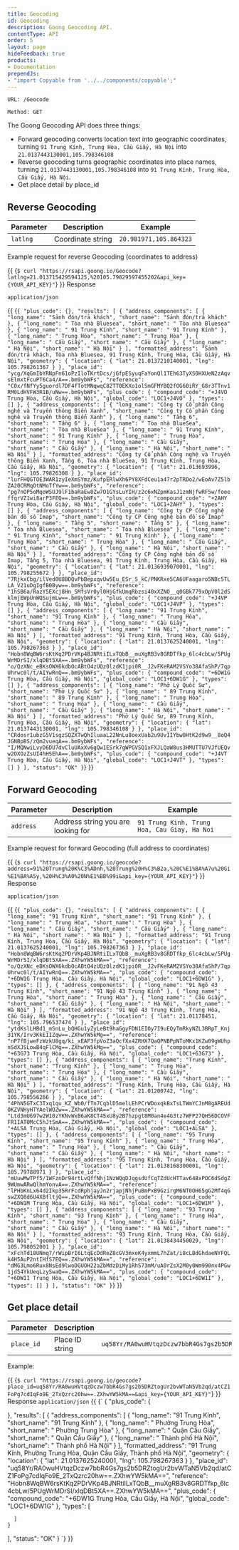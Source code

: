 ```yaml
---
title: Geocoding
id: Geocoding
description: Goong Geocoding API.
contentType: API
order: 5
layout: page
hideFeedback: true
products:
- Documentation
prependJs:
- "import Copyable from '../../components/copyable';"
---
```


`URL: /Geocode`

`Method: GET`

The Goong Geocoding API does three things: 
- Forward geocoding converts location text into geographic coordinates, turning `91 Trung Kính, Trung Hòa, Cầu Giấy, Hà Nội` into `21.0137443130001,105.798346108`
- Reverse geocoding turns geographic coordinates into place names, turning `21.0137443130001,105.798346108` into `91 Trung Kính, Trung Hòa, Cầu Giấy, Hà Nội`.
- Get place detail by place_id 


## Reverse Geocoding

| Parameter  | Description                        | Example                                      |
|------------|------------------------------------|----------------------------------------------|
| `latlng`   | Coordinate string                  | `20.981971,105.864323`                       |

Example request for reverse Geocoding (coordinates to address)

{{
    <Copyable lang="javascript">
      {`$ curl "https://rsapi.goong.io/Geocode?latlng=21.013715429594125,%20105.79829597455202&api_key={YOUR_API_KEY}"`}
    </Copyable>
}}
Response

`application/json`

{{
    <Copyable lang="javascript">{`
{
  "plus_code": {},
  "results": [
    {
      "address_components": [
        {
          "long_name": "Sảnh đón/trả khách",
          "short_name": "Sảnh đón/trả khách"
        },
        {
          "long_name": " Tòa nhà Bluesea",
          "short_name": " Tòa nhà Bluesea"
        },
        {
          "long_name": " 91 Trung Kính",
          "short_name": " 91 Trung Kính"
        },
        {
          "long_name": " Trung Hòa",
          "short_name": " Trung Hòa"
        },
        {
          "long_name": " Cầu Giấy",
          "short_name": " Cầu Giấy"
        },
        {
          "long_name": " Hà Nội",
          "short_name": " Hà Nội"
        }
      ],
      "formatted_address": "Sảnh đón/trả khách, Tòa nhà Bluesea, 91 Trung Kính, Trung Hòa, Cầu Giấy, Hà Nội",
      "geometry": {
        "location": {
          "lat": 21.0137210140001,
          "lng": 105.798261367
        }
      },
      "place_id": "ycg/XqGmIbYRNpFn61oPzIloTKrtDcs/jGfpESyuqFaYonQl1TEh63TyXS0HXUeN2zAqvsElmxtFcuPT6Ca4/A==.bm9ybWFs",
      "reference": "C0x/fNfYy5guordl7DF4fTotMNqwqC82TT0EKXo1olSmGFMYBQ2fOG60iRY_G8r3TTnv1RM0LdHVFW3R1B/uNw==.bm9ybWFs",
      "plus_code": {
        "compound_code": "+J4VO Trung Hòa, Cầu Giấy, Hà Nội",
        "global_code": "LOC1+J4VO"
      },
      "types": []
    },
    {
      "address_components": [
        {
          "long_name": "Công ty Cổ phần Công nghệ và Truyền thông Biển Xanh",
          "short_name": "Công ty Cổ phần Công nghệ và Truyền thông Biển Xanh"
        },
        {
          "long_name": " Tầng 6",
          "short_name": " Tầng 6"
        },
        {
          "long_name": " Tòa nhà BlueSea",
          "short_name": " Tòa nhà BlueSea"
        },
        {
          "long_name": " 91 Trung Kính",
          "short_name": " 91 Trung Kính"
        },
        {
          "long_name": " Trung Hòa",
          "short_name": " Trung Hòa"
        },
        {
          "long_name": " Cầu Giấy",
          "short_name": " Cầu Giấy"
        },
        {
          "long_name": " Hà Nội",
          "short_name": " Hà Nội"
        }
      ],
      "formatted_address": "Công ty Cổ phần Công nghệ và Truyền thông Biển Xanh, Tầng 6, Tòa nhà BlueSea, 91 Trung Kính, Trung Hòa, Cầu Giấy, Hà Nội",
      "geometry": {
        "location": {
          "lat": 21.013693996,
          "lng": 105.79826308
        }
      },
      "place_id": "lurFHQGTOE3WAR1zyIeXmSYmz/KufpERlwXh6PY8XFdCeu1a47r2pTRDo2/wEoAv7Z5lbZA20CRMqOtNMoTfYw==.bm9ybWFs",
      "reference": "pg7nOP5oMqoWSUJ9lF1baRaEw8Zw7O1GYsLuYIH/z2c6xNZpmKasJ1zmNjfwRF5w/foeeffqrVZ1wi8arP3FEQ==.bm9ybWFs",
      "plus_code": {
        "compound_code": "+2AHY Trung Hòa, Cầu Giấy, Hà Nội",
        "global_code": "LOC1+2AHY"
      },
      "types": []
    },
    {
      "address_components": [
        {
          "long_name": "Công ty CP Công nghệ bản đồ số Imap",
          "short_name": "Công ty CP Công nghệ bản đồ số Imap"
        },
        {
          "long_name": " Tầng 5",
          "short_name": " Tầng 5"
        },
        {
          "long_name": " Tòa nhà Bluesea",
          "short_name": " Tòa nhà Bluesea"
        },
        {
          "long_name": " 91 Trung Kính",
          "short_name": " 91 Trung Kính"
        },
        {
          "long_name": " Trung Hòa",
          "short_name": " Trung Hòa"
        },
        {
          "long_name": " Cầu Giấy",
          "short_name": " Cầu Giấy"
        },
        {
          "long_name": " Hà Nội",
          "short_name": " Hà Nội"
        }
      ],
      "formatted_address": "Công ty CP Công nghệ bản đồ số Imap, Tầng 5, Tòa nhà Bluesea, 91 Trung Kính, Trung Hòa, Cầu Giấy, Hà Nội",
      "geometry": {
        "location": {
          "lat": 21.0136939070001,
          "lng": 105.798255672
        }
      },
      "place_id": "7RjkxCbg/ilVed0U8BDQvPbBepxqvUw5Eu_ESr_S_kC/PNKRxe5CA6UFaagaro5NBc5TLLA_V21uDgIgfB0Byw==.bm9ybWFs",
      "reference": "1hSB6a/RazY5EXcj8Hn_SMfsVr0yl0HjGfkUmqRbzsi40xXZNO__q0GBk779xOpV0l2dSklmjEWpUnWQSujmLw==.bm9ybWFs",
      "plus_code": {
        "compound_code": "+J4VP Trung Hòa, Cầu Giấy, Hà Nội",
        "global_code": "LOC1+J4VP"
      },
      "types": []
    },
    {
      "address_components": [
        {
          "long_name": "91 Trung Kính",
          "short_name": "91 Trung Kính"
        },
        {
          "long_name": " Trung Hòa",
          "short_name": " Trung Hòa"
        },
        {
          "long_name": " Cầu Giấy",
          "short_name": " Cầu Giấy"
        },
        {
          "long_name": " Hà Nội",
          "short_name": " Hà Nội"
        }
      ],
      "formatted_address": "91 Trung Kính, Trung Hòa, Cầu Giấy, Hà Nội",
      "geometry": {
        "location": {
          "lat": 21.0137625240001,
          "lng": 105.798267363
        }
      },
      "place_id": "Hobn8WqBW6rsKtKq2PDrVKp4BJNRtiILxTQbB__muXgRB3v8GRDTfkp_6lc4cbLw/5PUgWrMDrSI/xlqDBt5XA==.bm9ybWFs",
      "reference": "o/QzXNc_eBKsOWX6kdbOcABtO4zUQz0lzdK1jpi0R__J2vFKeRAM2VSYo38AfaShP/7qpUhrwc0l/t/AIYwRnQ==.bm9ybWFs",
      "plus_code": {
        "compound_code": "+6DW1G Trung Hòa, Cầu Giấy, Hà Nội",
        "global_code": "LOC1+6DW1G"
      },
      "types": []
    },
    {
      "address_components": [
        {
          "long_name": "Phở Lý Quốc Sư",
          "short_name": "Phở Lý Quốc Sư"
        },
        {
          "long_name": " 89 Trung Kính",
          "short_name": " 89 Trung Kính"
        },
        {
          "long_name": " Trung Hòa",
          "short_name": " Trung Hòa"
        },
        {
          "long_name": " Cầu Giấy",
          "short_name": " Cầu Giấy"
        },
        {
          "long_name": " Hà Nội",
          "short_name": " Hà Nội"
        }
      ],
      "formatted_address": "Phở Lý Quốc Sư, 89 Trung Kính, Trung Hòa, Cầu Giấy, Hà Nội",
      "geometry": {
        "location": {
          "lat": 21.0137443130001,
          "lng": 105.798346108
        }
      },
      "place_id": "CRdosr1ubzG5V1sgzSQZXTwQhIluaaL22NnLu8oexUab2u9UvIIYbw0HtK2d9w9__8oQ4JGNBpBS/zQm2vueqA==.bm9ybWFs",
      "reference": "I/MQNwiLvyD6DU7dvCluUAxXv6gQw1ESrk7gWPGVSQ1xFXJLQaW8us3HMUTTU7VJfUEQvw2OXOzZsUI4hHSEhA==.bm9ybWFs",
      "plus_code": {
        "compound_code": "+J4VT Trung Hòa, Cầu Giấy, Hà Nội",
        "global_code": "LOC1+J4VT"
      },
      "types": []
    }
  ],
  "status": "OK"
}
`}</Copyable>
}}


## Forward Geocoding
| Parameter  | Description                        | Example                                      |
|------------|------------------------------------|----------------------------------------------|
| `address`  | Address string you are looking for | `91 Trung Kinh, Trung Hoa, Cau Giay, Ha Noi` |

Example request for forward Geocoding (full address to coordinates)

{{
    <Copyable lang="javascript">
      {`$ curl "https://rsapi.goong.io/geocode?address=91%20Trung%20K%C3%ADnh,%20Trung%20H%C3%B2a,%20C%E1%BA%A7u%20Gi%E1%BA%A5y,%20H%C3%A0%20N%E1%BB%99i&api_key={YOUR_API_KEY}"`}
    </Copyable>
}}
Response

`application/json`

{{
    <Copyable lang="javascript">{`
{
  "plus_code": {},
  "results": [
    {
      "address_components": [
        {
          "long_name": "91 Trung Kính",
          "short_name": "91 Trung Kính"
        },
        {
          "long_name": " Trung Hòa",
          "short_name": " Trung Hòa"
        },
        {
          "long_name": " Cầu Giấy",
          "short_name": " Cầu Giấy"
        },
        {
          "long_name": " Hà Nội",
          "short_name": " Hà Nội"
        }
      ],
      "formatted_address": "91 Trung Kính, Trung Hòa, Cầu Giấy, Hà Nội",
      "geometry": {
        "location": {
          "lat": 21.0137625240001,
          "lng": 105.798267363
        }
      },
      "place_id": "Hobn8WqBW6rsKtKq2PDrVKp4BJNRtiILxTQbB__muXgRB3v8GRDTfkp_6lc4cbLw/5PUgWrMDrSI/xlqDBt5XA==.ZXhwYW5kMA==",
      "reference": "o/QzXNc_eBKsOWX6kdbOcABtO4zUQz0lzdK1jpi0R__J2vFKeRAM2VSYo38AfaShP/7qpUhrwc0l/t/AIYwRnQ==.ZXhwYW5kMA==",
      "plus_code": {
        "compound_code": "+6DW1G Trung Hòa, Cầu Giấy, Hà Nội",
        "global_code": "LOC1+6DW1G"
      },
      "types": []
    },
    {
      "address_components": [
        {
          "long_name": "91 Ngõ 43 Trung Kính",
          "short_name": "91 Ngõ 43 Trung Kính"
        },
        {
          "long_name": " Trung Hòa",
          "short_name": " Trung Hòa"
        },
        {
          "long_name": " Cầu Giấy",
          "short_name": " Cầu Giấy"
        },
        {
          "long_name": " Hà Nội",
          "short_name": " Hà Nội"
        }
      ],
      "formatted_address": "91 Ngõ 43 Trung Kính, Trung Hòa, Cầu Giấy, Hà Nội",
      "geometry": {
        "location": {
          "lat": 21.01178451,
          "lng": 105.796537474
        }
      },
      "place_id": "ytdKslLHBd1_mSnLu_bQHGu1yZyLeBt9haGgyFDN1EIOy7I9uEQyTmRkyNZL3BRpT_Knj31YK/Irv3KkEIIZqw==.ZXhwYW5kMg==",
      "reference": "nP7fBjweFzWzkU8gq/ki_xEAF3fpVoZ3aQcfXx4ZRHX7QaQPNBPpNToMKx1KZw09gWUhpnSdXJSLowB4qFlCMg==.ZXhwYW5kMg==",
      "plus_code": {
        "compound_code": "+63G73 Trung Hòa, Cầu Giấy, Hà Nội",
        "global_code": "LOC1+63G73"
      },
      "types": []
    },
    {
      "address_components": [
        {
          "long_name": "Trung Kính",
          "short_name": "Trung Kính"
        },
        {
          "long_name": " Trung Hòa",
          "short_name": " Trung Hòa"
        },
        {
          "long_name": " Cầu Giấy",
          "short_name": " Cầu Giấy"
        },
        {
          "long_name": " Hà Nội",
          "short_name": " Hà Nội"
        }
      ],
      "formatted_address": "Trung Kính, Trung Hòa, Cầu Giấy, Hà Nội",
      "geometry": {
        "location": {
          "lat": 21.01200742,
          "lng": 105.798556266
        }
      },
      "place_id": "4PhN5GTxC3Txq1qu_KZ_Wb0/fTn7CqblD5melLEhPCrWDoxqkBxTsLTWmYCJnM8gAREUdOKZVNHyHTYAelWOZw==.ZXhwYW5kMA==",
      "reference": "Ltd3mU697w2W10zYKNvWxB6aK8CT45xU8y2B7hzpgt8M0an4e4G3tz7WFP27QH56DCOVFFR1IAT0McC5hJtSmA==.ZXhwYW5kMA==",
      "plus_code": {
        "compound_code": "+ALSA Trung Hòa, Cầu Giấy, Hà Nội",
        "global_code": "LOC1+ALSA"
      },
      "types": []
    },
    {
      "address_components": [
        {
          "long_name": "95 Trung Kính",
          "short_name": "95 Trung Kính"
        },
        {
          "long_name": " Trung Hòa",
          "short_name": " Trung Hòa"
        },
        {
          "long_name": " Cầu Giấy",
          "short_name": " Cầu Giấy"
        },
        {
          "long_name": " Hà Nội",
          "short_name": " Hà Nội"
        }
      ],
      "formatted_address": "95 Trung Kính, Trung Hòa, Cầu Giấy, Hà Nội",
      "geometry": {
        "location": {
          "lat": 21.0138168300001,
          "lng": 105.79788971
        }
      },
      "place_id": "mUuwMwTPf5/1WFznDr94rtLvQffNhj1NzWQqDJqgsdUfCqTZdUcHTTav64BxPOC6dSdgZ9WUmwARwQlhmYonvA==.ZXhwYW5kMA==",
      "reference": "lPHbKnLx64d2Ikp35RrFcdRphjayJn2rjapjNhjPuBmPxB9GzirgM6NT0OH65gG2Mf4qGswZXQ8d6U4XBfltjQ==.ZXhwYW5kMA==",
      "plus_code": {
        "compound_code": "+6DW1M Trung Hòa, Cầu Giấy, Hà Nội",
        "global_code": "LOC1+6DW1M"
      },
      "types": []
    },
    {
      "address_components": [
        {
          "long_name": "93 Trung Kính",
          "short_name": "93 Trung Kính"
        },
        {
          "long_name": " Trung Hòa",
          "short_name": " Trung Hòa"
        },
        {
          "long_name": " Cầu Giấy",
          "short_name": " Cầu Giấy"
        },
        {
          "long_name": " Hà Nội",
          "short_name": " Hà Nội"
        }
      ],
      "formatted_address": "93 Trung Kính, Trung Hòa, Cầu Giấy, Hà Nội",
      "geometry": {
        "location": {
          "lat": 21.0138434450029,
          "lng": 105.798052001
        }
      },
      "place_id": "xFchTd18UNmq7/rWipBrI6LtqEcDdReZ8cGV3mxeK4yxmmL7hZat/i8cLBdGhdaeNYFQLk4H5AuP2ntIHfS7EQ==.ZXhwYW5kMA==",
      "reference": "dMG3Lmo6Rux8NsEd9lwoDGUOH22aZbMdzDiMy1RhS73mM/uA0rZsX2M0y0Wm990nx4PGw1jd54YkUeqLzySwaQ==.ZXhwYW5kMA==",
      "plus_code": {
        "compound_code": "+6DW1I Trung Hòa, Cầu Giấy, Hà Nội",
        "global_code": "LOC1+6DW1I"
      },
      "types": []
    }
  ],
  "status": "OK"
}
`}</Copyable>
}}
## Get place detail
| Parameter  | Description                        | Example                                      |
|------------|------------------------------------|----------------------------------------------|
| `place_id` | Place ID string                    | `uq58Yr/RA0wuHVtqzDczw7bbR4Gs7gs2b5DRZtogUr2bvWTaN5Vb2qd/atCZ1FoPg7cdIqFo9E_2TxQzrc20hw==.ZXhwYW5kMA==` |

Example:

{{
    <Copyable lang="javascript">
      {`$ curl "https://rsapi.goong.io/geocode?place_id=uq58Yr/RA0wuHVtqzDczw7bbR4Gs7gs2b5DRZtogUr2bvWTaN5Vb2qd/atCZ1FoPg7cdIqFo9E_2TxQzrc20hw==.ZXhwYW5kMA==&api_key={YOUR_API_KEY}"`}
    </Copyable>
}}
Response
`application/json`
{{
    <Copyable lang="javascript">{`
{
  "plus_code": {
    
  },
  "results": [
    {
      "address_components": [
        {
          "long_name": "91 Trung Kính",
          "short_name": "91 Trung Kính"
        },
        {
          "long_name": " Phường Trung Hòa",
          "short_name": " Phường Trung Hòa"
        },
        {
          "long_name": " Quận Cầu Giấy",
          "short_name": " Quận Cầu Giấy"
        },
        {
          "long_name": " Thành phố Hà Nội",
          "short_name": " Thành phố Hà Nội"
        }
      ],
      "formatted_address": "91 Trung Kính, Phường Trung Hòa, Quận Cầu Giấy, Thành phố Hà Nội",
      "geometry": {
        "location": {
          "lat": 21.0137625240001,
          "lng": 105.798267363
        }
      },
      "place_id": "uq58Yr/RA0wuHVtqzDczw7bbR4Gs7gs2b5DRZtogUr2bvWTaN5Vb2qd/atCZ1FoPg7cdIqFo9E_2TxQzrc20hw==.ZXhwYW5kMA==",
      "reference": "Hobn8WqBW6rsKtKq2PDrVKp4BJNRtiILxTQbB__muXgRB3v8GRDTfkp_6lc4cbLw/5PUgWrMDrSI/xlqDBt5XA==.ZXhwYW5kMA==",
      "plus_code": {
        "compound_code": "+6DW1G Trung Hòa, Cầu Giấy, Hà Nội",
        "global_code": "LOC1+6DW1G"
      },
      "types": [
        
      ]
    }
  ],
  "status": "OK"
}
`}</Copyable>
}}